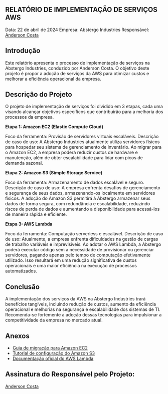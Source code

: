 
## RELATÓRIO DE IMPLEMENTAÇÃO DE SERVIÇOS AWS

Data: 22 de abril de 2024
Empresa: Abstergo Industries
Responsável: [Anderson Costa](www.linkedin.com/in/andersonfecosta)

## Introdução
Este relatório apresenta o processo de implementação de serviços na Abstergo Industries, conduzido por Anderson Costa. O objetivo deste projeto é propor a adoção de serviços da AWS para otimizar custos e melhorar a eficiência operacional da empresa.

## Descrição do Projeto
O projeto de implementação de serviços foi dividido em 3 etapas, cada uma visando alcançar objetivos específicos que contribuirão para a melhoria dos processos da empresa.

**Etapa 1: Amazon EC2 (Elastic Compute Cloud)**

Foco da ferramenta: Provisão de servidores virtuais escaláveis.
Descrição de caso de uso: A Abstergo Industries atualmente utiliza servidores físicos para hospedar seu sistema de gerenciamento de inventário. Ao migrar para o Amazon EC2, a empresa poderá reduzir custos de hardware e manutenção, além de obter escalabilidade para lidar com picos de demanda sazonal.

**Etapa 2: Amazon S3 (Simple Storage Service)**

Foco da ferramenta: Armazenamento de dados escalável e seguro.
Descrição de caso de uso: A empresa enfrenta desafios de gerenciamento e segurança de seus dados, armazenando-os localmente em servidores físicos. A adoção do Amazon S3 permitirá à Abstergo armazenar seus dados de forma segura, com redundância e escalabilidade, reduzindo riscos de perda de dados e aumentando a disponibilidade para acessá-los de maneira rápida e eficiente.

**Etapa 3: AWS Lambda**

Foco da ferramenta: Computação serverless e escalável.
Descrição de caso de uso: Atualmente, a empresa enfrenta dificuldades na gestão de cargas de trabalho variáveis e imprevisíveis. Ao adotar o AWS Lambda, a Abstergo poderá executar código sem a necessidade de provisionar ou gerenciar servidores, pagando apenas pelo tempo de computação efetivamente utilizado. Isso resultará em uma redução significativa de custos operacionais e uma maior eficiência na execução de processos automatizados.

## Conclusão
A implementação dos serviços da AWS na Abstergo Industries trará benefícios tangíveis, incluindo redução de custos, aumento da eficiência operacional e melhorias na segurança e escalabilidade dos sistemas de TI. Recomenda-se fortemente a adoção dessas tecnologias para impulsionar a competitividade da empresa no mercado atual.

## Anexos
- [Guia de migração para Amazon EC2](https://docs.aws.amazon.com/pt_br/prescriptive-guidance/latest/patterns/migrate-an-on-premises-vm-to-amazon-ec2-by-using-aws-application-migration-service.html)
- [Tutorial de configuração do Amazon S3](https://docs.aws.amazon.com/pt_br/AmazonS3/latest/userguide/HostingWebsiteOnS3Setup.html)
- [Documentação oficial do AWS Lambda](https://docs.aws.amazon.com/pt_br/lambda/)

## Assinatura do Responsável pelo Projeto:
[Anderson Costa](www.linkedin.com/in/andersonfecosta)
